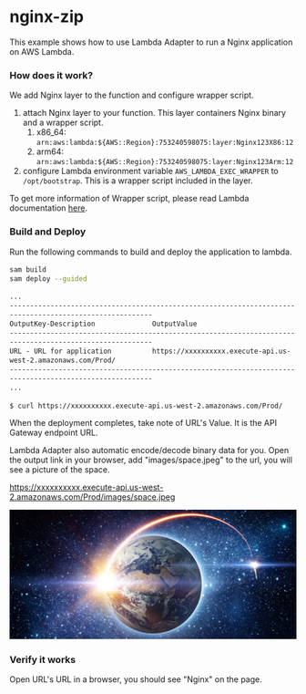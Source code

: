 # nginx-zip

This example shows how to use Lambda Adapter to run a Nginx application on AWS Lambda.

### How does it work?

We add Nginx layer to the function and configure wrapper script.

1. attach Nginx layer to your function. This layer containers Nginx binary and a wrapper script.
    1. x86_64: `arn:aws:lambda:${AWS::Region}:753240598075:layer:Nginx123X86:12`
    2. arm64: `arn:aws:lambda:${AWS::Region}:753240598075:layer:Nginx123Arm:12`
2. configure Lambda environment variable `AWS_LAMBDA_EXEC_WRAPPER` to `/opt/bootstrap`. This is a wrapper script
   included in the layer.

To get more information of Wrapper script, please read Lambda
documentation [here](https://docs.aws.amazon.com/lambda/latest/dg/runtimes-modify.html#runtime-wrapper).

### Build and Deploy

Run the following commands to build and deploy the application to lambda.

```bash
sam build
sam deploy --guided
```

```shell
...
---------------------------------------------------------------------------------------------------------
OutputKey-Description              OutputValue
---------------------------------------------------------------------------------------------------------
URL - URL for application          https://xxxxxxxxxx.execute-api.us-west-2.amazonaws.com/Prod/
---------------------------------------------------------------------------------------------------------
...

$ curl https://xxxxxxxxxx.execute-api.us-west-2.amazonaws.com/Prod/
```

When the deployment completes, take note of URL's Value. It is the API Gateway endpoint URL.

Lambda Adapter also automatic encode/decode binary data for you. Open the output link in your browser, add "images/space.jpeg" to the url, you will see a picture of the space.

https://xxxxxxxxxx.execute-api.us-west-2.amazonaws.com/Prod/images/space.jpeg

![space](app/public/images/space.jpeg)

### Verify it works

Open URL's URL in a browser, you should see "Nginx" on the page. 
